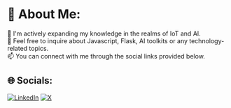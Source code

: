 # 💫 About Me:
🌱 I'm actively expanding my knowledge in the realms of IoT and AI.<br>💬 Feel free to inquire about Javascript, Flask, AI toolkits or any technology-related topics.<br>📫 You can connect with me through the social links provided below.<br>


## 🌐 Socials:
[![LinkedIn](https://img.shields.io/badge/LinkedIn-%230077B5.svg?logo=linkedin&logoColor=white)](https://linkedin.com/in/https://www.linkedin.com/in/ussen-kimanuka-086b79165/) [![X](https://img.shields.io/badge/X-black.svg?logo=X&logoColor=white)](https://x.com/https://x.com/Ussenuk) 

<!-- Proudly created with GPRM ( https://gprm.itsvg.in ) -->
